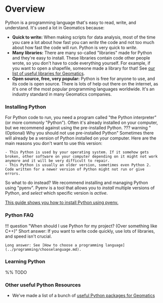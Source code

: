 # Overview

Python is a programming language that's easy to read, write, and understand. It's used a lot in Geomatics because:

- **Quick to write:** When making scripts for data analysis, most of the time you care a lot about how fast you can *write* the code and not too much about how fast the code will *run*. Python is very quick to *write*.
- **Many libraries:** There are many so-called "libraries" made for Python and they're easy to install. These libraries contain code other people wrote, so you don't have to code everything yourself. For example, if you want to open a shapefile, someone made a library for that! See [our list of useful libraries for Geomatics](pypackages.md).
- **Open source, free, very popular:** Python is free for anyone to use, and its code is open source. There is lots of help out there on the internet, as it's one of the most popular programming languages worldwide. It's an industry standard in many Geomatics companies.

### Installing Python
For Python code to run, you need a program called "the Python interpreter" (or more commonly "Python"). Often it's already installed on your computer, but we recommend against using the pre-installed Python.
??? warning "(Optional) Why you should not use pre-installed Python"
    Sometimes there will already be a version of Python installed on your computer. Here are the main reasons you don't want to use this version:
    
    - This Python is used by your operating system. If it somehow gets broken, other software on your computer depending on it might not work anymore and it will be very difficult to repair.
    - This Python is usually an older version, sometimes even Python 2. Code written for a newer version of Python might not run or give errors.

So what to do instead? We recommend installing and managing Python using "pyenv". Pyenv is a tool that allows you to *install* multiple versions of Python, and *select* which specific version is *active*.

[This guide shows you how to install Python using pyenv.](install.md)

### Python FAQ
!!! question "When should I use Python for my project? (Over something like C++)"
    Short answer: If you want to write code quickly, use lots of libraries, and speed isn't crucial. 
    
    Long answer: See [How to choose a programming language](../programming/chooselanguage.md).

### Learning Python
%% TODO

### Other useful Python Resources
- We've made a list of a bunch of [useful Python packages for Geomatics](pypackages.md)